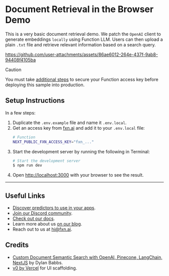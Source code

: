 # Document Retrieval in the Browser Demo
This is a very basic document retrieval demo. We patch the `OpenAI` client to generate embeddings `locally` using Function LLM. Users can then upload a plain `.txt` file and retrieve relevant information based on a search query.

https://github.com/user-attachments/assets/86ae6012-264e-437f-9ab8-94408f4105ba

> [!CAUTION]
> You must take [additional steps](https://docs.fxn.ai/insiders/keys#in-the-browser) to secure your Function access key before deploying this sample into production.

## Setup Instructions
In a few steps:

1. Duplicate the `.env.example` file and name it `.env.local`.
2. Get an access key from [fxn.ai](https://fxn.ai/settings/developer) and add it to your `.env.local` file:
    ```bash
    # Function
    NEXT_PUBLIC_FXN_ACCESS_KEY="fxn_..."
    ```
3. Start the development server by running the following in Terminal:
    ```bash
    # Start the development server
    $ npm run dev
    ```
4. Open [http://localhost:3000](http://localhost:3000) with your browser to see the result.

___

## Useful Links
- [Discover predictors to use in your apps](https://fxn.ai/explore).
- [Join our Discord community](https://fxn.ai/community).
- [Check out our docs](https://docs.fxn.ai).
- Learn more about us [on our blog](https://blog.fxn.ai).
- Reach out to us at [hi@fxn.ai](mailto:hi@fxn.ai).

## Credits
- [Custom Document Semantic Search with OpenAI, Pinecone, LangChain, NextJS](https://github.com/dbabbs/semantic-search-openai-nextjs-sample/tree/master) by Dylan Babbs.
- [v0 by Vercel](https://v0.dev) for UI scaffolding.
